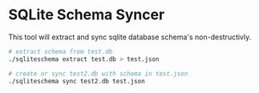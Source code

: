 # SQLite Schema Syncer

This tool will extract and sync sqlite database schema's non-destructivly.

```sh
# extract schema from test.db
./sqliteschema extract test.db > test.json

# create or sync test2.db with schema in test.json
./sqliteschema sync test2.db test.json

```